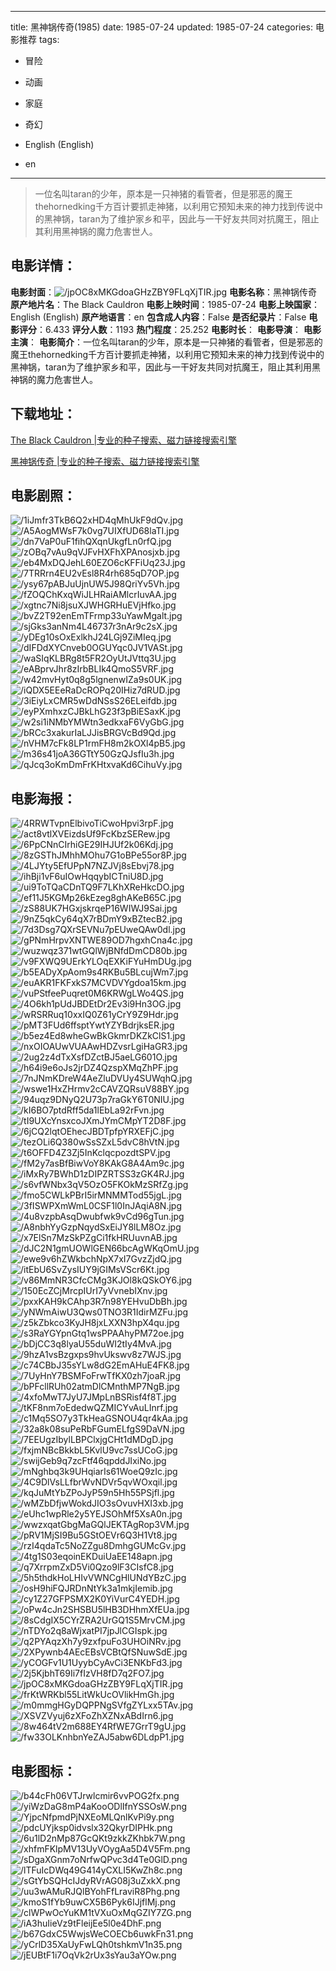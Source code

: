 
---
title: 黑神锅传奇(1985)
date: 1985-07-24
updated: 1985-07-24
categories: 电影推荐
tags:
- 冒险
- 动画
- 家庭
- 奇幻

- English (English)
- en
---


> 一位名叫taran的少年，原本是一只神猪的看管者，但是邪恶的魔王thehornedking千方百计要抓走神猪，以利用它预知未来的神力找到传说中的黑神锅，taran为了维护家乡和平，因此与一干好友共同对抗魔王，阻止其利用黑神锅的魔力危害世人。

## **电影详情**：

**电影封面**：<img src="https://image.tmdb.org/t/p/w200/jpOC8xMKGdoaGHzZBY9FLqXjTIR.jpg" alt="/jpOC8xMKGdoaGHzZBY9FLqXjTIR.jpg" title="/jpOC8xMKGdoaGHzZBY9FLqXjTIR.jpg">
**电影名称**：黑神锅传奇
**原产地片名**：The Black Cauldron
**电影上映时间**：1985-07-24
**电影上映国家**：English (English)
**原产地语言**：en
**包含成人内容**：False
**是否纪录片**：False
**电影评分**：6.433
**评分人数**：1193
**热门程度**：25.252
**电影时长**：
**电影导演**：
**电影主演**：
**电影简介**：一位名叫taran的少年，原本是一只神猪的看管者，但是邪恶的魔王thehornedking千方百计要抓走神猪，以利用它预知未来的神力找到传说中的黑神锅，taran为了维护家乡和平，因此与一干好友共同对抗魔王，阻止其利用黑神锅的魔力危害世人。

## **下载地址**：
[The Black Cauldron |专业的种子搜索、磁力链接搜索引擎](https://movie.amd794.com:2083/?search=The%20Black%20Cauldron&ordering=&mode=match_phrase&page_size=10&page=1)

[黑神锅传奇 |专业的种子搜索、磁力链接搜索引擎](https://movie.amd794.com:2083/?search=%E9%BB%91%E7%A5%9E%E9%94%85%E4%BC%A0%E5%A5%87&ordering=&mode=match_phrase&page_size=10&page=1)
 

## **电影剧照**：
<img src="https://image.tmdb.org/t/p/original/1iJmfr3TkB6Q2xHD4qMhUkF9dQv.jpg" alt="/1iJmfr3TkB6Q2xHD4qMhUkF9dQv.jpg" title="/1iJmfr3TkB6Q2xHD4qMhUkF9dQv.jpg"><img src="https://image.tmdb.org/t/p/original/A5AogMWsF7k0vg7UIXfUD68laTI.jpg" alt="/A5AogMWsF7k0vg7UIXfUD68laTI.jpg" title="/A5AogMWsF7k0vg7UIXfUD68laTI.jpg"><img src="https://image.tmdb.org/t/p/original/dn7VaP0uF1fihQXqnUkgfLn0rfQ.jpg" alt="/dn7VaP0uF1fihQXqnUkgfLn0rfQ.jpg" title="/dn7VaP0uF1fihQXqnUkgfLn0rfQ.jpg"><img src="https://image.tmdb.org/t/p/original/zOBq7vAu9qVJFvHXFhXPAnosjxb.jpg" alt="/zOBq7vAu9qVJFvHXFhXPAnosjxb.jpg" title="/zOBq7vAu9qVJFvHXFhXPAnosjxb.jpg"><img src="https://image.tmdb.org/t/p/original/eb4MxDQJehL60EZO6cKFFiUq23J.jpg" alt="/eb4MxDQJehL60EZO6cKFFiUq23J.jpg" title="/eb4MxDQJehL60EZO6cKFFiUq23J.jpg"><img src="https://image.tmdb.org/t/p/original/7TRRrn4EU2vEsl8R4rh685qD7OP.jpg" alt="/7TRRrn4EU2vEsl8R4rh685qD7OP.jpg" title="/7TRRrn4EU2vEsl8R4rh685qD7OP.jpg"><img src="https://image.tmdb.org/t/p/original/ysy67pABJuUjnUW5J98QriYv5Vh.jpg" alt="/ysy67pABJuUjnUW5J98QriYv5Vh.jpg" title="/ysy67pABJuUjnUW5J98QriYv5Vh.jpg"><img src="https://image.tmdb.org/t/p/original/fZOQChKxqWiJLHRaiAMlcrIuvAA.jpg" alt="/fZOQChKxqWiJLHRaiAMlcrIuvAA.jpg" title="/fZOQChKxqWiJLHRaiAMlcrIuvAA.jpg"><img src="https://image.tmdb.org/t/p/original/xgtnc7Ni8jsuXJWHGRHuEVjHfko.jpg" alt="/xgtnc7Ni8jsuXJWHGRHuEVjHfko.jpg" title="/xgtnc7Ni8jsuXJWHGRHuEVjHfko.jpg"><img src="https://image.tmdb.org/t/p/original/bvZ2T92enEmTFrmp33uYawMgalt.jpg" alt="/bvZ2T92enEmTFrmp33uYawMgalt.jpg" title="/bvZ2T92enEmTFrmp33uYawMgalt.jpg"><img src="https://image.tmdb.org/t/p/original/sjGks3anNm4L46737r3nAr9c2sX.jpg" alt="/sjGks3anNm4L46737r3nAr9c2sX.jpg" title="/sjGks3anNm4L46737r3nAr9c2sX.jpg"><img src="https://image.tmdb.org/t/p/original/yDEg10sOxExlkhJ24LGj9ZiMIeq.jpg" alt="/yDEg10sOxExlkhJ24LGj9ZiMIeq.jpg" title="/yDEg10sOxExlkhJ24LGj9ZiMIeq.jpg"><img src="https://image.tmdb.org/t/p/original/dIFDdXYCnveb0OGUYqc0JV1VASt.jpg" alt="/dIFDdXYCnveb0OGUYqc0JV1VASt.jpg" title="/dIFDdXYCnveb0OGUYqc0JV1VASt.jpg"><img src="https://image.tmdb.org/t/p/original/waSIqKLBRg8t5FR2OyUtJVttq3U.jpg" alt="/waSIqKLBRg8t5FR2OyUtJVttq3U.jpg" title="/waSIqKLBRg8t5FR2OyUtJVttq3U.jpg"><img src="https://image.tmdb.org/t/p/original/eABprvJhr8zIrbBLIk4QmoS5VRF.jpg" alt="/eABprvJhr8zIrbBLIk4QmoS5VRF.jpg" title="/eABprvJhr8zIrbBLIk4QmoS5VRF.jpg"><img src="https://image.tmdb.org/t/p/original/w42mvHyt0q8g5lgnenwIZa9s0UK.jpg" alt="/w42mvHyt0q8g5lgnenwIZa9s0UK.jpg" title="/w42mvHyt0q8g5lgnenwIZa9s0UK.jpg"><img src="https://image.tmdb.org/t/p/original/iQDX5EEeRaDcROPq20IHiz7dRUD.jpg" alt="/iQDX5EEeRaDcROPq20IHiz7dRUD.jpg" title="/iQDX5EEeRaDcROPq20IHiz7dRUD.jpg"><img src="https://image.tmdb.org/t/p/original/3iEiyLxCMR5wDdNSsS26ELeifdb.jpg" alt="/3iEiyLxCMR5wDdNSsS26ELeifdb.jpg" title="/3iEiyLxCMR5wDdNSsS26ELeifdb.jpg"><img src="https://image.tmdb.org/t/p/original/eyPXmhxzCJBkLhG23f3pBiESaxK.jpg" alt="/eyPXmhxzCJBkLhG23f3pBiESaxK.jpg" title="/eyPXmhxzCJBkLhG23f3pBiESaxK.jpg"><img src="https://image.tmdb.org/t/p/original/w2si1iNMbYMWtn3edkxaF6VyGbG.jpg" alt="/w2si1iNMbYMWtn3edkxaF6VyGbG.jpg" title="/w2si1iNMbYMWtn3edkxaF6VyGbG.jpg"><img src="https://image.tmdb.org/t/p/original/bRCc3xakurIaLJJisBRGVcBd9Qd.jpg" alt="/bRCc3xakurIaLJJisBRGVcBd9Qd.jpg" title="/bRCc3xakurIaLJJisBRGVcBd9Qd.jpg"><img src="https://image.tmdb.org/t/p/original/nVHM7cFk8LP1rmFH8m2kOXl4pB5.jpg" alt="/nVHM7cFk8LP1rmFH8m2kOXl4pB5.jpg" title="/nVHM7cFk8LP1rmFH8m2kOXl4pB5.jpg"><img src="https://image.tmdb.org/t/p/original/m36s41joA36GTtY50GzQJsfIu3h.jpg" alt="/m36s41joA36GTtY50GzQJsfIu3h.jpg" title="/m36s41joA36GTtY50GzQJsfIu3h.jpg"><img src="https://image.tmdb.org/t/p/original/qJcq3oKmDmFrKHtxvaKd6CihuVy.jpg" alt="/qJcq3oKmDmFrKHtxvaKd6CihuVy.jpg" title="/qJcq3oKmDmFrKHtxvaKd6CihuVy.jpg">

## **电影海报**：
<img src="https://image.tmdb.org/t/p/original/4RRWTvpnElbivoTiCwoHpvi3rpF.jpg" alt="/4RRWTvpnElbivoTiCwoHpvi3rpF.jpg" title="/4RRWTvpnElbivoTiCwoHpvi3rpF.jpg"><img src="https://image.tmdb.org/t/p/original/act8vtlXVEizdsUf9FcKbzSERew.jpg" alt="/act8vtlXVEizdsUf9FcKbzSERew.jpg" title="/act8vtlXVEizdsUf9FcKbzSERew.jpg"><img src="https://image.tmdb.org/t/p/original/6PpCNnCIrhiGE29IHJUf2k06Kdj.jpg" alt="/6PpCNnCIrhiGE29IHJUf2k06Kdj.jpg" title="/6PpCNnCIrhiGE29IHJUf2k06Kdj.jpg"><img src="https://image.tmdb.org/t/p/original/8zGSThJMhhMOhu7G1oBPe55or8P.jpg" alt="/8zGSThJMhhMOhu7G1oBPe55or8P.jpg" title="/8zGSThJMhhMOhu7G1oBPe55or8P.jpg"><img src="https://image.tmdb.org/t/p/original/4LJYty5EfUPpN7NZJVj8sEbvj78.jpg" alt="/4LJYty5EfUPpN7NZJVj8sEbvj78.jpg" title="/4LJYty5EfUPpN7NZJVj8sEbvj78.jpg"><img src="https://image.tmdb.org/t/p/original/ihBji1vF6uIOwHqqybICTniU8D.jpg" alt="/ihBji1vF6uIOwHqqybICTniU8D.jpg" title="/ihBji1vF6uIOwHqqybICTniU8D.jpg"><img src="https://image.tmdb.org/t/p/original/ui9ToTQaCDnTQ9F7LKhXReHkcDO.jpg" alt="/ui9ToTQaCDnTQ9F7LKhXReHkcDO.jpg" title="/ui9ToTQaCDnTQ9F7LKhXReHkcDO.jpg"><img src="https://image.tmdb.org/t/p/original/ef11J5KGMp26kEzeg8ghAKeB65C.jpg" alt="/ef11J5KGMp26kEzeg8ghAKeB65C.jpg" title="/ef11J5KGMp26kEzeg8ghAKeB65C.jpg"><img src="https://image.tmdb.org/t/p/original/zS88UK7HGxjskrqeP16WIWJ9Sai.jpg" alt="/zS88UK7HGxjskrqeP16WIWJ9Sai.jpg" title="/zS88UK7HGxjskrqeP16WIWJ9Sai.jpg"><img src="https://image.tmdb.org/t/p/original/9nZ5qkCy64qX7rBDmY9xBZtecB2.jpg" alt="/9nZ5qkCy64qX7rBDmY9xBZtecB2.jpg" title="/9nZ5qkCy64qX7rBDmY9xBZtecB2.jpg"><img src="https://image.tmdb.org/t/p/original/7d3Dsg7QXrSEVNu7pEUweQAw0dl.jpg" alt="/7d3Dsg7QXrSEVNu7pEUweQAw0dl.jpg" title="/7d3Dsg7QXrSEVNu7pEUweQAw0dl.jpg"><img src="https://image.tmdb.org/t/p/original/gPNmHrpvXNTWE89OD7hgxhCna4c.jpg" alt="/gPNmHrpvXNTWE89OD7hgxhCna4c.jpg" title="/gPNmHrpvXNTWE89OD7hgxhCna4c.jpg"><img src="https://image.tmdb.org/t/p/original/wuzwqz371wtGQlWjBNfdDmCD80b.jpg" alt="/wuzwqz371wtGQlWjBNfdDmCD80b.jpg" title="/wuzwqz371wtGQlWjBNfdDmCD80b.jpg"><img src="https://image.tmdb.org/t/p/original/v9FXWQ9UErkYLOqEXKiFYuHmDUg.jpg" alt="/v9FXWQ9UErkYLOqEXKiFYuHmDUg.jpg" title="/v9FXWQ9UErkYLOqEXKiFYuHmDUg.jpg"><img src="https://image.tmdb.org/t/p/original/b5EADyXpAom9s4RKBu5BLcujWm7.jpg" alt="/b5EADyXpAom9s4RKBu5BLcujWm7.jpg" title="/b5EADyXpAom9s4RKBu5BLcujWm7.jpg"><img src="https://image.tmdb.org/t/p/original/euAKR1FKFxkS7MCVDVYgdoa15km.jpg" alt="/euAKR1FKFxkS7MCVDVYgdoa15km.jpg" title="/euAKR1FKFxkS7MCVDVYgdoa15km.jpg"><img src="https://image.tmdb.org/t/p/original/vuPStfeePuqret0M6KRWgLWo4QS.jpg" alt="/vuPStfeePuqret0M6KRWgLWo4QS.jpg" title="/vuPStfeePuqret0M6KRWgLWo4QS.jpg"><img src="https://image.tmdb.org/t/p/original/4O6kh1pUdJBDEtDr2Ev3i9Hn3OG.jpg" alt="/4O6kh1pUdJBDEtDr2Ev3i9Hn3OG.jpg" title="/4O6kh1pUdJBDEtDr2Ev3i9Hn3OG.jpg"><img src="https://image.tmdb.org/t/p/original/wRSRRuq10xxIQ0Z61yCrY9Z9Hdr.jpg" alt="/wRSRRuq10xxIQ0Z61yCrY9Z9Hdr.jpg" title="/wRSRRuq10xxIQ0Z61yCrY9Z9Hdr.jpg"><img src="https://image.tmdb.org/t/p/original/pMT3FUd6ffsptYwtYZYBdrjksER.jpg" alt="/pMT3FUd6ffsptYwtYZYBdrjksER.jpg" title="/pMT3FUd6ffsptYwtYZYBdrjksER.jpg"><img src="https://image.tmdb.org/t/p/original/b5ez4Ed8wheGwBkGkmrDKZkClS1.jpg" alt="/b5ez4Ed8wheGwBkGkmrDKZkClS1.jpg" title="/b5ez4Ed8wheGwBkGkmrDKZkClS1.jpg"><img src="https://image.tmdb.org/t/p/original/nxOIOAUwVUAAwHDZvsrLgiHaGR3.jpg" alt="/nxOIOAUwVUAAwHDZvsrLgiHaGR3.jpg" title="/nxOIOAUwVUAAwHDZvsrLgiHaGR3.jpg"><img src="https://image.tmdb.org/t/p/original/2ug2z4dTxXsfDZctBJ5aeLG601O.jpg" alt="/2ug2z4dTxXsfDZctBJ5aeLG601O.jpg" title="/2ug2z4dTxXsfDZctBJ5aeLG601O.jpg"><img src="https://image.tmdb.org/t/p/original/h64i9e6oJs2jrDZ4QzspXMqZhPF.jpg" alt="/h64i9e6oJs2jrDZ4QzspXMqZhPF.jpg" title="/h64i9e6oJs2jrDZ4QzspXMqZhPF.jpg"><img src="https://image.tmdb.org/t/p/original/7nJNmKDreW4AeZluDVUy4SUWqhQ.jpg" alt="/7nJNmKDreW4AeZluDVUy4SUWqhQ.jpg" title="/7nJNmKDreW4AeZluDVUy4SUWqhQ.jpg"><img src="https://image.tmdb.org/t/p/original/wswe1HxZHrmv2cCAVZQRsuV88BY.jpg" alt="/wswe1HxZHrmv2cCAVZQRsuV88BY.jpg" title="/wswe1HxZHrmv2cCAVZQRsuV88BY.jpg"><img src="https://image.tmdb.org/t/p/original/94uqz9DNyQ2U73p7raGkY6T0NIU.jpg" alt="/94uqz9DNyQ2U73p7raGkY6T0NIU.jpg" title="/94uqz9DNyQ2U73p7raGkY6T0NIU.jpg"><img src="https://image.tmdb.org/t/p/original/kI6BO7ptdRff5da1lEbLa92rFvn.jpg" alt="/kI6BO7ptdRff5da1lEbLa92rFvn.jpg" title="/kI6BO7ptdRff5da1lEbLa92rFvn.jpg"><img src="https://image.tmdb.org/t/p/original/tI9UXcYnsxcoJXmJYmCMpYT2D8F.jpg" alt="/tI9UXcYnsxcoJXmJYmCMpYT2D8F.jpg" title="/tI9UXcYnsxcoJXmJYmCMpYT2D8F.jpg"><img src="https://image.tmdb.org/t/p/original/6jCQ2lqtOEhecJBDTpfpYRXEFjC.jpg" alt="/6jCQ2lqtOEhecJBDTpfpYRXEFjC.jpg" title="/6jCQ2lqtOEhecJBDTpfpYRXEFjC.jpg"><img src="https://image.tmdb.org/t/p/original/tezOLi6Q380wSsSZxL5dvC8hVtN.jpg" alt="/tezOLi6Q380wSsSZxL5dvC8hVtN.jpg" title="/tezOLi6Q380wSsSZxL5dvC8hVtN.jpg"><img src="https://image.tmdb.org/t/p/original/t6OFFD4Z3Zj5InKclqcpozdtSPV.jpg" alt="/t6OFFD4Z3Zj5InKclqcpozdtSPV.jpg" title="/t6OFFD4Z3Zj5InKclqcpozdtSPV.jpg"><img src="https://image.tmdb.org/t/p/original/fM2y7asBfBiwVoY8KAkG8A4Am9c.jpg" alt="/fM2y7asBfBiwVoY8KAkG8A4Am9c.jpg" title="/fM2y7asBfBiwVoY8KAkG8A4Am9c.jpg"><img src="https://image.tmdb.org/t/p/original/iMxRy7BWhD1zDIPZRTSS3zGK4RJ.jpg" alt="/iMxRy7BWhD1zDIPZRTSS3zGK4RJ.jpg" title="/iMxRy7BWhD1zDIPZRTSS3zGK4RJ.jpg"><img src="https://image.tmdb.org/t/p/original/s6vfWNbx3qV5OzO5FKOkMzSRfZg.jpg" alt="/s6vfWNbx3qV5OzO5FKOkMzSRfZg.jpg" title="/s6vfWNbx3qV5OzO5FKOkMzSRfZg.jpg"><img src="https://image.tmdb.org/t/p/original/fmo5CWLkPBrI5irMNMMTod55jgL.jpg" alt="/fmo5CWLkPBrI5irMNMMTod55jgL.jpg" title="/fmo5CWLkPBrI5irMNMMTod55jgL.jpg"><img src="https://image.tmdb.org/t/p/original/3fISWPXmWmL0CSF1l0InJAqiA8N.jpg" alt="/3fISWPXmWmL0CSF1l0InJAqiA8N.jpg" title="/3fISWPXmWmL0CSF1l0InJAqiA8N.jpg"><img src="https://image.tmdb.org/t/p/original/4u8vzpbAsqDwubfwk9vCd96gTun.jpg" alt="/4u8vzpbAsqDwubfwk9vCd96gTun.jpg" title="/4u8vzpbAsqDwubfwk9vCd96gTun.jpg"><img src="https://image.tmdb.org/t/p/original/A8nbhYyGzpNqydSxEiJY8lLM8Oz.jpg" alt="/A8nbhYyGzpNqydSxEiJY8lLM8Oz.jpg" title="/A8nbhYyGzpNqydSxEiJY8lLM8Oz.jpg"><img src="https://image.tmdb.org/t/p/original/x7ElSn7MzSkPZgCi1fkHRUuvnAB.jpg" alt="/x7ElSn7MzSkPZgCi1fkHRUuvnAB.jpg" title="/x7ElSn7MzSkPZgCi1fkHRUuvnAB.jpg"><img src="https://image.tmdb.org/t/p/original/dJC2N1gmUOWlGEN66bcAgWKqOmU.jpg" alt="/dJC2N1gmUOWlGEN66bcAgWKqOmU.jpg" title="/dJC2N1gmUOWlGEN66bcAgWKqOmU.jpg"><img src="https://image.tmdb.org/t/p/original/ewe9v6hZWkbchNpX7xI7GvzZjdQ.jpg" alt="/ewe9v6hZWkbchNpX7xI7GvzZjdQ.jpg" title="/ewe9v6hZWkbchNpX7xI7GvzZjdQ.jpg"><img src="https://image.tmdb.org/t/p/original/itEbU6SvZysIUY9jGIMsVScr6Kt.jpg" alt="/itEbU6SvZysIUY9jGIMsVScr6Kt.jpg" title="/itEbU6SvZysIUY9jGIMsVScr6Kt.jpg"><img src="https://image.tmdb.org/t/p/original/v86MmNR3CfcCMg3KJOl8kQSkOY6.jpg" alt="/v86MmNR3CfcCMg3KJOl8kQSkOY6.jpg" title="/v86MmNR3CfcCMg3KJOl8kQSkOY6.jpg"><img src="https://image.tmdb.org/t/p/original/150EcZCjMrcpIUrI7yVvnebIXnv.jpg" alt="/150EcZCjMrcpIUrI7yVvnebIXnv.jpg" title="/150EcZCjMrcpIUrI7yVvnebIXnv.jpg"><img src="https://image.tmdb.org/t/p/original/pxxKAH9kCAhp3R7n98YEHvuDbBh.jpg" alt="/pxxKAH9kCAhp3R7n98YEHvuDbBh.jpg" title="/pxxKAH9kCAhp3R7n98YEHvuDbBh.jpg"><img src="https://image.tmdb.org/t/p/original/yNWmAiwU3Qws0TNO3R1IdirMZFu.jpg" alt="/yNWmAiwU3Qws0TNO3R1IdirMZFu.jpg" title="/yNWmAiwU3Qws0TNO3R1IdirMZFu.jpg"><img src="https://image.tmdb.org/t/p/original/z5kZbkco3KyJH8jxLXXN3hpX4qu.jpg" alt="/z5kZbkco3KyJH8jxLXXN3hpX4qu.jpg" title="/z5kZbkco3KyJH8jxLXXN3hpX4qu.jpg"><img src="https://image.tmdb.org/t/p/original/s3RaYGYpnGtq1wsPPAAhyPM72oe.jpg" alt="/s3RaYGYpnGtq1wsPPAAhyPM72oe.jpg" title="/s3RaYGYpnGtq1wsPPAAhyPM72oe.jpg"><img src="https://image.tmdb.org/t/p/original/bDjCC3q8lyaU55duWI2tIy4MvA.jpg" alt="/bDjCC3q8lyaU55duWI2tIy4MvA.jpg" title="/bDjCC3q8lyaU55duWI2tIy4MvA.jpg"><img src="https://image.tmdb.org/t/p/original/9hzA1vsBzgxps9hvUkswv8z7WJS.jpg" alt="/9hzA1vsBzgxps9hvUkswv8z7WJS.jpg" title="/9hzA1vsBzgxps9hvUkswv8z7WJS.jpg"><img src="https://image.tmdb.org/t/p/original/c74CBbJ35sYLw8dG2EmAHuE4FK8.jpg" alt="/c74CBbJ35sYLw8dG2EmAHuE4FK8.jpg" title="/c74CBbJ35sYLw8dG2EmAHuE4FK8.jpg"><img src="https://image.tmdb.org/t/p/original/7UyHnY7BSMFoFrwTfKX0zh7joaR.jpg" alt="/7UyHnY7BSMFoFrwTfKX0zh7joaR.jpg" title="/7UyHnY7BSMFoFrwTfKX0zh7joaR.jpg"><img src="https://image.tmdb.org/t/p/original/bPFcllRUh02atmDlCMnthMP7NgB.jpg" alt="/bPFcllRUh02atmDlCMnthMP7NgB.jpg" title="/bPFcllRUh02atmDlCMnthMP7NgB.jpg"><img src="https://image.tmdb.org/t/p/original/4xfoMwT7JyU7JMpLnBSRisf4f8T.jpg" alt="/4xfoMwT7JyU7JMpLnBSRisf4f8T.jpg" title="/4xfoMwT7JyU7JMpLnBSRisf4f8T.jpg"><img src="https://image.tmdb.org/t/p/original/tKF8nm7oEdedwQZMICYvAuLInrf.jpg" alt="/tKF8nm7oEdedwQZMICYvAuLInrf.jpg" title="/tKF8nm7oEdedwQZMICYvAuLInrf.jpg"><img src="https://image.tmdb.org/t/p/original/c1Mq5SO7y3TkHeaGSNOU4qr4kAa.jpg" alt="/c1Mq5SO7y3TkHeaGSNOU4qr4kAa.jpg" title="/c1Mq5SO7y3TkHeaGSNOU4qr4kAa.jpg"><img src="https://image.tmdb.org/t/p/original/32a8k08suPeRbFGumELfgS9DaVN.jpg" alt="/32a8k08suPeRbFGumELfgS9DaVN.jpg" title="/32a8k08suPeRbFGumELfgS9DaVN.jpg"><img src="https://image.tmdb.org/t/p/original/7EEUgzIbylLBPClxjgCHt1dMDgD.jpg" alt="/7EEUgzIbylLBPClxjgCHt1dMDgD.jpg" title="/7EEUgzIbylLBPClxjgCHt1dMDgD.jpg"><img src="https://image.tmdb.org/t/p/original/fxjmNBcBkkbL5KvlU9vc7ssUCoG.jpg" alt="/fxjmNBcBkkbL5KvlU9vc7ssUCoG.jpg" title="/fxjmNBcBkkbL5KvlU9vc7ssUCoG.jpg"><img src="https://image.tmdb.org/t/p/original/swijGeb9q7zcFtf46qpddJIxiNo.jpg" alt="/swijGeb9q7zcFtf46qpddJIxiNo.jpg" title="/swijGeb9q7zcFtf46qpddJIxiNo.jpg"><img src="https://image.tmdb.org/t/p/original/mNghbq3k9UHqiarIs61WoeQ9zIc.jpg" alt="/mNghbq3k9UHqiarIs61WoeQ9zIc.jpg" title="/mNghbq3k9UHqiarIs61WoeQ9zIc.jpg"><img src="https://image.tmdb.org/t/p/original/4C9DlVsLLfbrWvNDVr5qvWOxqil.jpg" alt="/4C9DlVsLLfbrWvNDVr5qvWOxqil.jpg" title="/4C9DlVsLLfbrWvNDVr5qvWOxqil.jpg"><img src="https://image.tmdb.org/t/p/original/kqJuMtYbZPoJyP59n5Hh55PSjfl.jpg" alt="/kqJuMtYbZPoJyP59n5Hh55PSjfl.jpg" title="/kqJuMtYbZPoJyP59n5Hh55PSjfl.jpg"><img src="https://image.tmdb.org/t/p/original/wMZbDfjwWokdJIO3sOvuvHXI3xb.jpg" alt="/wMZbDfjwWokdJIO3sOvuvHXI3xb.jpg" title="/wMZbDfjwWokdJIO3sOvuvHXI3xb.jpg"><img src="https://image.tmdb.org/t/p/original/eUhc1wpRle2y5YEJSOhMf5XsA0n.jpg" alt="/eUhc1wpRle2y5YEJSOhMf5XsA0n.jpg" title="/eUhc1wpRle2y5YEJSOhMf5XsA0n.jpg"><img src="https://image.tmdb.org/t/p/original/wwzxqatGbgMaGQlJEKTAgRop3VM.jpg" alt="/wwzxqatGbgMaGQlJEKTAgRop3VM.jpg" title="/wwzxqatGbgMaGQlJEKTAgRop3VM.jpg"><img src="https://image.tmdb.org/t/p/original/pRV1MjSI9Bu5GStOEVr6Q3H1Vt8.jpg" alt="/pRV1MjSI9Bu5GStOEVr6Q3H1Vt8.jpg" title="/pRV1MjSI9Bu5GStOEVr6Q3H1Vt8.jpg"><img src="https://image.tmdb.org/t/p/original/rzI4qdaTc5NoZZgu8DmhgGUMcGv.jpg" alt="/rzI4qdaTc5NoZZgu8DmhgGUMcGv.jpg" title="/rzI4qdaTc5NoZZgu8DmhgGUMcGv.jpg"><img src="https://image.tmdb.org/t/p/original/4tg1S03eqoinEKDuiUaEE148apn.jpg" alt="/4tg1S03eqoinEKDuiUaEE148apn.jpg" title="/4tg1S03eqoinEKDuiUaEE148apn.jpg"><img src="https://image.tmdb.org/t/p/original/q7XrrpmZxD5Vi0Qzo9lF3CIsfC8.jpg" alt="/q7XrrpmZxD5Vi0Qzo9lF3CIsfC8.jpg" title="/q7XrrpmZxD5Vi0Qzo9lF3CIsfC8.jpg"><img src="https://image.tmdb.org/t/p/original/5h5thdkHoLHIvVWNCgHlUNdYBzC.jpg" alt="/5h5thdkHoLHIvVWNCgHlUNdYBzC.jpg" title="/5h5thdkHoLHIvVWNCgHlUNdYBzC.jpg"><img src="https://image.tmdb.org/t/p/original/osH9hiFQJRDnNtYk3a1mkjIemib.jpg" alt="/osH9hiFQJRDnNtYk3a1mkjIemib.jpg" title="/osH9hiFQJRDnNtYk3a1mkjIemib.jpg"><img src="https://image.tmdb.org/t/p/original/cy1Z27GFPSMX2K0YiVurC4YEDH.jpg" alt="/cy1Z27GFPSMX2K0YiVurC4YEDH.jpg" title="/cy1Z27GFPSMX2K0YiVurC4YEDH.jpg"><img src="https://image.tmdb.org/t/p/original/oPw4cJn2SHSBU5lHB3DHhmXfEUa.jpg" alt="/oPw4cJn2SHSBU5lHB3DHhmXfEUa.jpg" title="/oPw4cJn2SHSBU5lHB3DHhmXfEUa.jpg"><img src="https://image.tmdb.org/t/p/original/8sCdgIX5CYrZRA2UrGQ1S5MrvCM.jpg" alt="/8sCdgIX5CYrZRA2UrGQ1S5MrvCM.jpg" title="/8sCdgIX5CYrZRA2UrGQ1S5MrvCM.jpg"><img src="https://image.tmdb.org/t/p/original/nTDYo2q8aWjxatPI7jpJlCGIspk.jpg" alt="/nTDYo2q8aWjxatPI7jpJlCGIspk.jpg" title="/nTDYo2q8aWjxatPI7jpJlCGIspk.jpg"><img src="https://image.tmdb.org/t/p/original/q2PYAqzXh7y9zxfpuFo3UHOiNRv.jpg" alt="/q2PYAqzXh7y9zxfpuFo3UHOiNRv.jpg" title="/q2PYAqzXh7y9zxfpuFo3UHOiNRv.jpg"><img src="https://image.tmdb.org/t/p/original/2XPywnb4AEcEBsVCBtQfSNuwSdE.jpg" alt="/2XPywnb4AEcEBsVCBtQfSNuwSdE.jpg" title="/2XPywnb4AEcEBsVCBtQfSNuwSdE.jpg"><img src="https://image.tmdb.org/t/p/original/yCOGFv1U1UyybCyAvCi3ENKbFd3.jpg" alt="/yCOGFv1U1UyybCyAvCi3ENKbFd3.jpg" title="/yCOGFv1U1UyybCyAvCi3ENKbFd3.jpg"><img src="https://image.tmdb.org/t/p/original/2j5KjbhT69Ii7fIzVH8fD7q2FO7.jpg" alt="/2j5KjbhT69Ii7fIzVH8fD7q2FO7.jpg" title="/2j5KjbhT69Ii7fIzVH8fD7q2FO7.jpg"><img src="https://image.tmdb.org/t/p/original/jpOC8xMKGdoaGHzZBY9FLqXjTIR.jpg" alt="/jpOC8xMKGdoaGHzZBY9FLqXjTIR.jpg" title="/jpOC8xMKGdoaGHzZBY9FLqXjTIR.jpg"><img src="https://image.tmdb.org/t/p/original/frKtWRKbl55LitWkUcOVlikHmGh.jpg" alt="/frKtWRKbl55LitWkUcOVlikHmGh.jpg" title="/frKtWRKbl55LitWkUcOVlikHmGh.jpg"><img src="https://image.tmdb.org/t/p/original/m0mmgHGyDQPPNgSVfgZYLxx5TAv.jpg" alt="/m0mmgHGyDQPPNgSVfgZYLxx5TAv.jpg" title="/m0mmgHGyDQPPNgSVfgZYLxx5TAv.jpg"><img src="https://image.tmdb.org/t/p/original/XSVZVyuj6zXFoZhXZNxABdIrn6.jpg" alt="/XSVZVyuj6zXFoZhXZNxABdIrn6.jpg" title="/XSVZVyuj6zXFoZhXZNxABdIrn6.jpg"><img src="https://image.tmdb.org/t/p/original/8w464tV2m688EY4RfWE7GrrT9gU.jpg" alt="/8w464tV2m688EY4RfWE7GrrT9gU.jpg" title="/8w464tV2m688EY4RfWE7GrrT9gU.jpg"><img src="https://image.tmdb.org/t/p/original/fw33OLKnhbnYeZAJ5abw6DLdpP1.jpg" alt="/fw33OLKnhbnYeZAJ5abw6DLdpP1.jpg" title="/fw33OLKnhbnYeZAJ5abw6DLdpP1.jpg">

## **电影图标**：
<img src="https://image.tmdb.org/t/p/original/b44cFh06VTJrwlcmir6vvPOG2fx.png" alt="/b44cFh06VTJrwlcmir6vvPOG2fx.png" title="/b44cFh06VTJrwlcmir6vvPOG2fx.png"><img src="https://image.tmdb.org/t/p/original/yiWzDaG8mP4aKooODlIfnYSSOsW.png" alt="/yiWzDaG8mP4aKooODlIfnYSSOsW.png" title="/yiWzDaG8mP4aKooODlIfnYSSOsW.png"><img src="https://image.tmdb.org/t/p/original/YjpcNfpmdPjNXEoMLQnlKvPi9y.png" alt="/YjpcNfpmdPjNXEoMLQnlKvPi9y.png" title="/YjpcNfpmdPjNXEoMLQnlKvPi9y.png"><img src="https://image.tmdb.org/t/p/original/pdcUYjksp0idvslx32QkyrDIPHk.png" alt="/pdcUYjksp0idvslx32QkyrDIPHk.png" title="/pdcUYjksp0idvslx32QkyrDIPHk.png"><img src="https://image.tmdb.org/t/p/original/6u1lD2nMp87GcQKt9zkkZKhbk7W.png" alt="/6u1lD2nMp87GcQKt9zkkZKhbk7W.png" title="/6u1lD2nMp87GcQKt9zkkZKhbk7W.png"><img src="https://image.tmdb.org/t/p/original/xhfmFKlpMV13UyVOygAa5D4V5Fm.png" alt="/xhfmFKlpMV13UyVOygAa5D4V5Fm.png" title="/xhfmFKlpMV13UyVOygAa5D4V5Fm.png"><img src="https://image.tmdb.org/t/p/original/sDgaXGnm7oNrfwQPvc3d4Te0GlD.png" alt="/sDgaXGnm7oNrfwQPvc3d4Te0GlD.png" title="/sDgaXGnm7oNrfwQPvc3d4Te0GlD.png"><img src="https://image.tmdb.org/t/p/original/lTFuIcDWq49G414yCXLI5KwZh8c.png" alt="/lTFuIcDWq49G414yCXLI5KwZh8c.png" title="/lTFuIcDWq49G414yCXLI5KwZh8c.png"><img src="https://image.tmdb.org/t/p/original/sGtYbSQHcIJdyRVrAG08j3uZxkX.png" alt="/sGtYbSQHcIJdyRVrAG08j3uZxkX.png" title="/sGtYbSQHcIJdyRVrAG08j3uZxkX.png"><img src="https://image.tmdb.org/t/p/original/uu3wAMuRJQlBYohFfLraviR8Phg.png" alt="/uu3wAMuRJQlBYohFfLraviR8Phg.png" title="/uu3wAMuRJQlBYohFfLraviR8Phg.png"><img src="https://image.tmdb.org/t/p/original/kmoS1fYb9uwCX5B6Pyk6IJjflMj.png" alt="/kmoS1fYb9uwCX5B6Pyk6IJjflMj.png" title="/kmoS1fYb9uwCX5B6Pyk6IJjflMj.png"><img src="https://image.tmdb.org/t/p/original/clWPwOcYuKM1tVXuOxMqGZIY7ZG.png" alt="/clWPwOcYuKM1tVXuOxMqGZIY7ZG.png" title="/clWPwOcYuKM1tVXuOxMqGZIY7ZG.png"><img src="https://image.tmdb.org/t/p/original/iA3huIieVz9tFleijEe5l0e4DhF.png" alt="/iA3huIieVz9tFleijEe5l0e4DhF.png" title="/iA3huIieVz9tFleijEe5l0e4DhF.png"><img src="https://image.tmdb.org/t/p/original/b67GdxC5WwjsWeCOECb6uwkFn31.png" alt="/b67GdxC5WwjsWeCOECb6uwkFn31.png" title="/b67GdxC5WwjsWeCOECb6uwkFn31.png"><img src="https://image.tmdb.org/t/p/original/yCrlD35XaUyFwLQh0tshkmV1n35.png" alt="/yCrlD35XaUyFwLQh0tshkmV1n35.png" title="/yCrlD35XaUyFwLQh0tshkmV1n35.png"><img src="https://image.tmdb.org/t/p/original/jEUBtF1i7OqVk2rUx3sYau3aYOw.png" alt="/jEUBtF1i7OqVk2rUx3sYau3aYOw.png" title="/jEUBtF1i7OqVk2rUx3sYau3aYOw.png">
